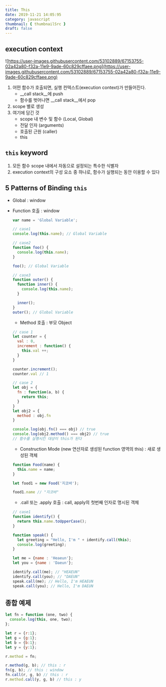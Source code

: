 ```yaml
---
title: This
date: 2019-11-21 14:05:95
category: javascript
thumbnail: { thumbnailSrc }
draft: false
---
```


## execution context

![https://user-images.githubusercontent.com/53102889/67153755-02a42a80-f32a-11e9-9ade-60c829cffaee.png](https://user-images.githubusercontent.com/53102889/67153755-02a42a80-f32a-11e9-9ade-60c829cffaee.png)

1. 어떤 함수가 호출되면, 실행 컨텍스트(execution context)가 만들어진다.
    - __call stack__에 push
    - 함수를 벗어나면 __call stack__에서 pop
2. scope 별로 생성
3. 여기에 담긴 것
    - scope 내 변수 및 함수 (Local, Global)
    - 전달 인자 (arguments)
    - 호출된 근원 (caller)
    - this

## `this` keyword

1. 모든 함수 scope 내에서 자동으로 설정되는 특수한 식별자
2. execution context의 구성 요소 중 하나로, 함수가 실행되는 동안 이용할 수 있다

## 5 Patterns of Binding `this`

- Global : window
- Function 호출 : window

    ```js
    var name = 'Global Variable';

    // case1
    console.log(this.name); // Global Variable

    // case2
    function foo() {
      console.log(this.name);
    }

    foo(); // Global Variable

    // case3
    function outer() {
      function inner() {
        console.log(this.name);
      }

      inner();
    }
    outer(); // Global Variable

    ```

    - Method 호출 : 부모 Object

    ```js
    // case 1
    let counter = {
      val : 0,
      increment : function() {
        this.val ++;
      }
    }

    counter.increment();
    counter.val // 1

    // case 2
    let obj = {
      fn : function(a, b) {
        return this;
      }
    }
    let obj2 = {
      method : obj.fn
    }

    console.log(obj.fn() === obj) // true
    console.log(obj2.method() === obj2) // true
    // 함수를 실행시킨 대상이 this가 된다

    ```

    - Construction Mode (new 연산자로 생성된 function 영역의 this) : 새로 생성된 객체

    ```js
    function Food(name) {
      this.name = name;
    }

    let food1 = new Food('지코바');

    food1.name // "지코바"

    ```

    - .call 또는 .apply 호출 : call, apply의 첫번째 인자로 명시된 객체

    ```js
    // case1
    function identify() {
      return this.name.toUpperCase();
    }

    function speak() {
      let greeting = "Hello, I'm " + identify.call(this);
      console.log(greeting);
    }

    let me = {name : 'Heaeun'};
    let you = {name : 'Daeun'};

    identify.call(me); // "HEAEUN"
    identify.call(you); // "DAEUN"
    speak.call(me); // Hello, I'm HEAEUN
    speak.call(you); // Hello, I'm DAEUN

    ```

## 종합 예제

```js
let fn = function (one, two) {
  console.log(this, one, two);
};

let r = {r:1};
let g = {g:1};
let b = {b:1};
let y = {y:1};

r.method = fn;

r.method(g, b); // this : r
fn(g, b); // this : window
fn.call(r, g, b) // this : r
r.method.call(y, g, b) // this : y

```